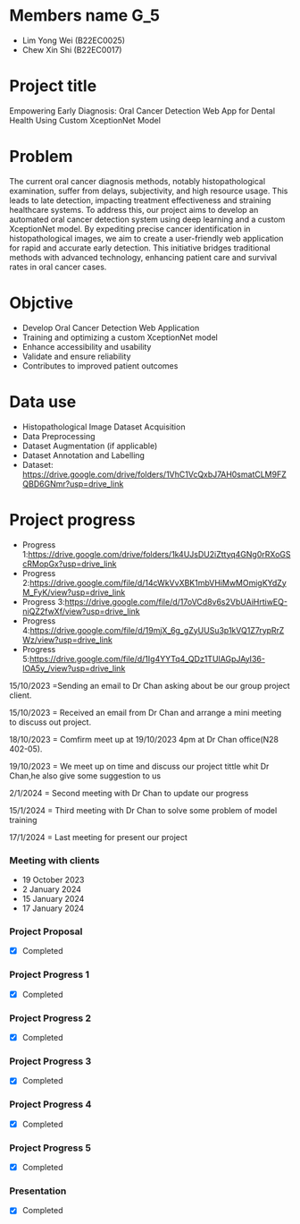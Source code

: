 # Members name G_5 

- Lim Yong Wei (B22EC0025)
- Chew Xin Shi (B22EC0017)

 

 # Project title 
 
 
Empowering Early Diagnosis: Oral Cancer Detection Web App for Dental Health Using Custom XceptionNet Model

 # Problem 


The current oral cancer diagnosis methods, notably histopathological examination, suffer from delays, subjectivity, and high resource usage. This leads to late detection, impacting treatment effectiveness and straining healthcare systems. To address this, our project aims to develop an automated oral cancer detection system using deep learning and a custom XceptionNet model. By expediting precise cancer identification in histopathological images, we aim to create a user-friendly web application for rapid and accurate early detection. This initiative bridges traditional methods with advanced technology, enhancing patient care and survival rates in oral cancer cases.


# Objctive 

- Develop Oral Cancer Detection Web Application
- Training and optimizing a custom XceptionNet model
- Enhance accessibility and usability
- Validate and ensure reliability
- Contributes to improved patient outcomes

# Data use 

- Histopathological Image Dataset Acquisition
- Data Preprocessing 
- Dataset Augmentation (if applicable)
- Dataset Annotation and Labelling
- Dataset: https://drive.google.com/drive/folders/1VhC1VcQxbJ7AH0smatCLM9FZQBD6GNmr?usp=drive_link
            
# Project progress

 - Progress 1:https://drive.google.com/drive/folders/1k4UJsDU2iZttyq4GNg0rRXoGScRMopGx?usp=drive_link
 - Progress 2:https://drive.google.com/file/d/14cWkVvXBK1mbVHiMwMOmigKYdZyM_FyK/view?usp=drive_link
 - Progress 3:https://drive.google.com/file/d/17oVCd8v6s2VbUAiHrtiwEQ-niQZ2fwXf/view?usp=drive_link
 - Progress 4:https://drive.google.com/file/d/19mjX_6g_gZyUUSu3p1kVQ1Z7rypRrZWz/view?usp=drive_link
 - Progress 5:https://drive.google.com/file/d/1Ig4YYTq4_QDz1TUIAGpJAyI36-lOA5y_/view?usp=drive_link
 
 15/10/2023 =Sending an email to Dr Chan asking about be our group project client.

 15/10/2023 = Received an email from Dr Chan and arrange a mini meeting to discuss out project.

 18/10/2023 = Comfirm meet up at 19/10/2023 4pm at Dr Chan office(N28 402-05).

 19/10/2023 = We meet up on time and discuss our project tittle whit Dr Chan,he also give some suggestion to us

 2/1/2024 = Second meeting with Dr Chan to update our progress

 15/1/2024 = Third meeting with Dr Chan to solve some problem of model training

 17/1/2024 = Last meeting for present our project 

### Meeting with clients
- 19 October 2023
- 2 January 2024
- 15 January 2024
- 17 January 2024
  
### Project Proposal
- [x] Completed

### Project Progress 1
- [x] Completed

### Project Progress 2
- [x] Completed


### Project Progress 3
- [x] Completed


### Project Progress 4
- [x] Completed


### Project Progress 5
- [x] Completed

### Presentation 
- [x] Completed
